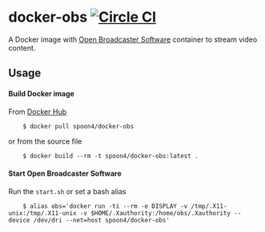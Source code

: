 # docker-obs [![Circle CI](https://circleci.com/gh/Spoon4/docker-obs.svg?style=shield)](https://circleci.com/gh/Spoon4/docker-obs)

A Docker image with [Open Broadcaster Software][obs] container to stream video content.

## Usage

#### Build Docker image

From [Docker Hub][dockerhub]

```
	$ docker pull spoon4/docker-obs
```

or from the source file

```
	$ docker build --rm -t spoon4/docker-obs:latest .
```


#### Start Open Broadcaster Software

Run the `start.sh` or set a bash alias
	
```	
	$ alias obs='docker run -ti --rm -e DISPLAY -v /tmp/.X11-unix:/tmp/.X11-unix -v $HOME/.Xauthority:/home/obs/.Xauthority --device /dev/dri --net=host spoon4/docker-obs'
```

[obs]: https://obsproject.com
[dockerhub]: https://hub.docker.com/r/spoon4/docker-obs
